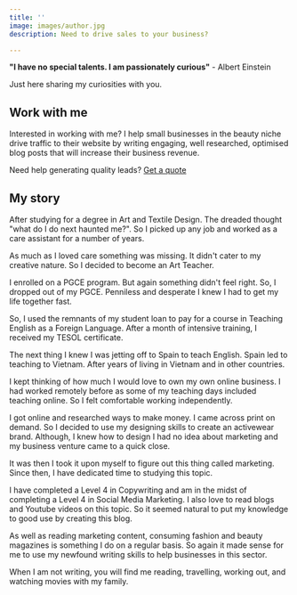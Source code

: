 ```yaml
---
title: ''
image: images/author.jpg
description: Need to drive sales to your business?

---
```

**"I have no special talents. I am passionately curious"** - Albert Einstein

Just here sharing my curiosities with you.

## **Work with me**

Interested in working with me? I help small businesses in the beauty niche drive traffic to their website by writing engaging, well researched, optimised blog posts that will increase their business revenue.

Need help generating quality leads? [Get a quote](https://www.ruthchernous.com/contact/ "Contact")

## **My story**

After studying for a degree in Art and Textile Design. The dreaded thought "what do I do next haunted me?". So I picked up any job and worked as a care assistant for a number of years. 

As much as I loved care something was missing. It didn't cater to my creative nature. So I decided to become an Art Teacher. 

I enrolled on a PGCE program. But again something didn't feel right. So, I dropped out of my PGCE. Penniless and desperate I knew I had to get my life together fast. 

So, I used the remnants of my student loan to pay for a course in Teaching English as a Foreign Language. After a month of intensive training, I received my TESOL certificate. 

The next thing I knew I was jetting off to Spain to teach English. Spain led to teaching to Vietnam. After years of living in Vietnam and in other countries. 

I kept thinking of how much I would love to own my own online business. I had worked remotely before as some of my teaching days included teaching online. So I felt comfortable working independently. 

I got online and researched ways to make money. I came across print on demand. So I decided to use my designing skills to create an activewear brand. Although, I knew how to design I had no idea about marketing and my business venture came to a quick close.

It was then I took it upon myself to figure out this thing called marketing. Since then, I have dedicated time to studying this topic. 

I have completed a Level 4 in Copywriting and am in the midst of completing a Level 4 in Social Media Marketing. I also love to read blogs and Youtube videos on this topic. So it seemed natural to put my knowledge to good use by creating this blog.

As well as reading marketing content, consuming fashion and beauty magazines is something I do on a regular basis. So again it made sense for me to use my newfound writing skills to help businesses in this sector.

When I am not writing,  you will find me reading, travelling, working out, and watching movies with my family. 